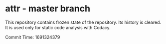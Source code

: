 # attr - master branch

This repository contains frozen state of the repository.
Its history is cleared. It is used only for static code
analysis with Codacy.

Commit Time: 1691324379